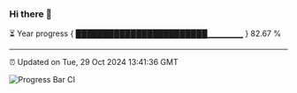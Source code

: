 ### Hi there 👋

⏳ Year progress { ████████████████████████▁▁▁▁▁▁ } 82.67 %

---

⏰ Updated on Tue, 29 Oct 2024 13:41:36 GMT

![Progress Bar CI](https://github.com/IshwaranRudhara/GIT-ACTION/workflows/Progress%20Bar%20CI/badge.svg)
